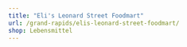 ```yaml
---
title: "Eli's Leonard Street Foodmart"
url: /grand-rapids/elis-leonard-street-foodmart/
shop: Lebensmittel
---
```

